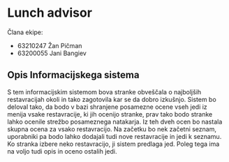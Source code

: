 # Lunch advisor 

Člana ekipe:
* 63210247 Žan Pičman 
* 63200055 Jani Bangiev 

## Opis Informacijskega sistema
S tem informacijskim sistemom bova stranke obveščala o najboljših restavracijah okoli in tako zagotovila kar se da dobro izkušnjo. Sistem bo deloval tako, da bodo v bazi shranjene posamezne ocene vseh jedi iz menija vsake restavracije, ki jih ocenijo stranke, prav tako bodo stranke lahko ocenile strežbo posameznega natakarja. Iz teh dveh ocen bo nastala skupna ocena za vsako restavracijo. Na začetku bo nek začetni seznam, uporabniki pa bodo lahko dodajali tudi nove restavracije in jedi k seznamu. Ko stranka izbere neko restavracijo, ji sistem predlaga jed. Poleg tega ima na voljo tudi opis in oceno ostalih jedi. 
